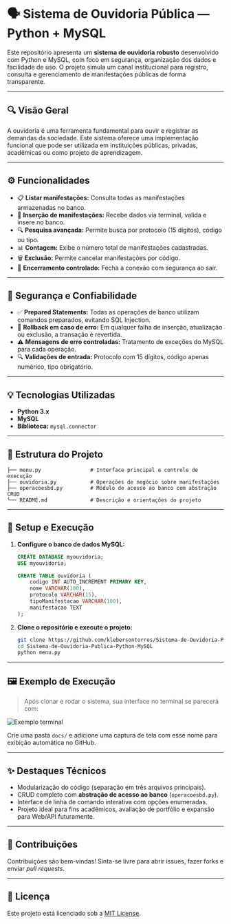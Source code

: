 
# 🗣️ Sistema de Ouvidoria Pública — Python + MySQL

Este repositório apresenta um **sistema de ouvidoria robusto** desenvolvido com Python e MySQL, com foco em segurança, organização dos dados e facilidade de uso. O projeto simula um canal institucional para registro, consulta e gerenciamento de manifestações públicas de forma transparente.

---

## 🔍 Visão Geral

A ouvidoria é uma ferramenta fundamental para ouvir e registrar as demandas da sociedade. Este sistema oferece uma implementação funcional que pode ser utilizada em instituições públicas, privadas, acadêmicas ou como projeto de aprendizagem.

---

## ⚙️ Funcionalidades

- 📋 **Listar manifestações:** Consulta todas as manifestações armazenadas no banco.
- 📝 **Inserção de manifestações:** Recebe dados via terminal, valida e insere no banco.
- 🔍 **Pesquisa avançada:** Permite busca por protocolo (15 dígitos), código ou tipo.
- 📊 **Contagem:** Exibe o número total de manifestações cadastradas.
- 🗑️ **Exclusão:** Permite cancelar manifestações por código.
- 🚪 **Encerramento controlado:** Fecha a conexão com segurança ao sair.

---

## 🔐 Segurança e Confiabilidade

- ✅ **Prepared Statements:** Todas as operações de banco utilizam comandos preparados, evitando SQL Injection.
- 🔁 **Rollback em caso de erro:** Em qualquer falha de inserção, atualização ou exclusão, a transação é revertida.
- ⚠️ **Mensagens de erro controladas:** Tratamento de exceções do MySQL para cada operação.
- 🔍 **Validações de entrada:** Protocolo com 15 dígitos, código apenas numérico, tipo obrigatório.

---

## 💡 Tecnologias Utilizadas

- **Python 3.x**  
- **MySQL**  
- **Biblioteca:** `mysql.connector`

---

## 📁 Estrutura do Projeto

```
├── menu.py                # Interface principal e controle de execução
├── ouvidoria.py           # Operações de negócio sobre manifestações
├── operacoesbd.py         # Módulo de acesso ao banco com abstração CRUD
└── README.md              # Descrição e orientações do projeto
```

---

## 🔧 Setup e Execução

1. **Configure o banco de dados MySQL:**
   ```sql
   CREATE DATABASE myouvidoria;
   USE myouvidoria;

   CREATE TABLE ouvidoria (
       codigo INT AUTO_INCREMENT PRIMARY KEY,
       nome VARCHAR(100),
       protocolo VARCHAR(15),
       tipoManifestacao VARCHAR(100),
       manifestacao TEXT
   );
   ```

2. **Clone o repositório e execute o projeto:**
   ```bash
   git clone https://github.com/klebersontorres/Sistema-de-Ouvidoria-Publica-Python-MySQL.git
   cd Sistema-de-Ouvidoria-Publica-Python-MySQL
   python menu.py
   ```

---

## 🖼️ Exemplo de Execução

> Após clonar e rodar o sistema, sua interface no terminal se parecerá com:

![Exemplo terminal](docs/exemplo_terminal.png)

Crie uma pasta `docs/` e adicione uma captura de tela com esse nome para exibição automática no GitHub.

---

## ✨ Destaques Técnicos

- Modularização do código (separação em três arquivos principais).
- CRUD completo com **abstração de acesso ao banco** (`operacoesbd.py`).
- Interface de linha de comando interativa com opções enumeradas.
- Projeto ideal para fins acadêmicos, avaliação de portfólio e expansão para Web/API futuramente.

---

## 🤝 Contribuições

Contribuições são bem-vindas! Sinta-se livre para abrir issues, fazer forks e enviar *pull requests*.

---

## 📄 Licença

Este projeto está licenciado sob a [MIT License](LICENSE).
